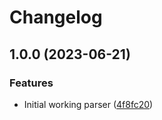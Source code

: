 # Changelog

## 1.0.0 (2023-06-21)


### Features

* Initial working parser ([4f8fc20](https://github.com/amaanq/tree-sitter-luau/commit/4f8fc207b3a25b07cba1d3b4066f2872dcfe201f))

